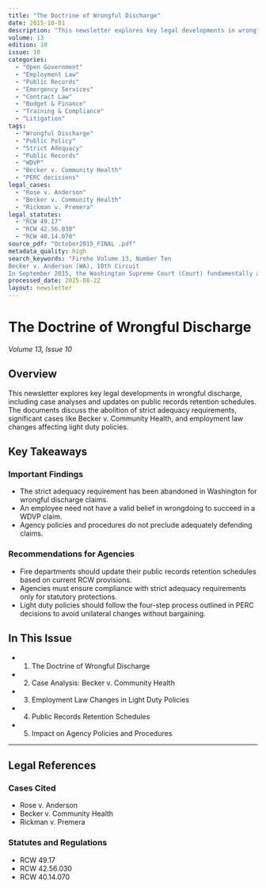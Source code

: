 ```yaml
---
title: "The Doctrine of Wrongful Discharge"
date: 2015-10-01
description: "This newsletter explores key legal developments in wrongful discharge, including case analyses and updates on public records retention schedules. The documents discuss the abolition of strict adequacy requirements, significant cases like Becker v. Community Health, and employment law changes affecting light duty policies."
volume: 13
edition: 10
issue: 10
categories:
  - "Open Government"
  - "Employment Law"
  - "Public Records"
  - "Emergency Services"
  - "Contract Law"
  - "Budget & Finance"
  - "Training & Compliance"
  - "Litigation"
tags:
  - "Wrongful Discharge"
  - "Public Policy"
  - "Strict Adequacy"
  - "Public Records"
  - "WDVP"
  - "Becker v. Community Health"
  - "PERC decisions"
legal_cases:
  - "Rose v. Anderson"
  - "Becker v. Community Health"
  - "Rickman v. Premera"
legal_statutes:
  - "RCW 49.17"
  - "RCW 42.56.030"
  - "RCW 40.14.070"
source_pdf: "October2015_FINAL .pdf"
metadata_quality: high
search_keywords: "Fireho Volume 13, Number Ten
Becker v. Anderson (WA), 10th Circuit
In September 2015, the Washington Supreme Court (Court) fundamentally altered the doctrine of wrongful discharge in violation of publ..."
processed_date: 2025-08-22
layout: newsletter
---
```


# The Doctrine of Wrongful Discharge

*Volume 13, Issue 10*

## Overview

This newsletter explores key legal developments in wrongful discharge, including case analyses and updates on public records retention schedules. The documents discuss the abolition of strict adequacy requirements, significant cases like Becker v. Community Health, and employment law changes affecting light duty policies.

## Key Takeaways

### Important Findings

- The strict adequacy requirement has been abandoned in Washington for wrongful discharge claims.
- An employee need not have a valid belief in wrongdoing to succeed in a WDVP claim.
- Agency policies and procedures do not preclude adequately defending claims.

### Recommendations for Agencies

- Fire departments should update their public records retention schedules based on current RCW provisions.
- Agencies must ensure compliance with strict adequacy requirements only for statutory protections.
- Light duty policies should follow the four-step process outlined in PERC decisions to avoid unilateral changes without bargaining.

## In This Issue

- 1. The Doctrine of Wrongful Discharge
- 2. Case Analysis: Becker v. Community Health
- 3. Employment Law Changes in Light Duty Policies
- 4. Public Records Retention Schedules
- 5. Impact on Agency Policies and Procedures

---

## Legal References

### Cases Cited

- Rose v. Anderson
- Becker v. Community Health
- Rickman v. Premera

### Statutes and Regulations

- RCW 49.17
- RCW 42.56.030
- RCW 40.14.070


